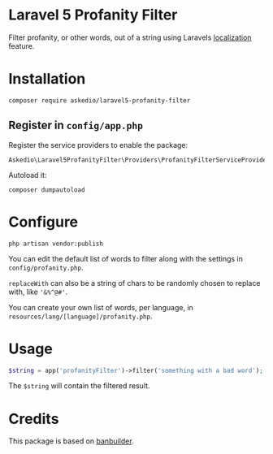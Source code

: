# Laravel 5 Profanity Filter
Filter profanity, or other words, out of a string using Laravels [localization](https://laravel.com/docs/5.3/localization) feature.

# Installation
```
composer require askedio/laravel5-profanity-filter
```
## Register in `config/app.php`
Register the service providers to enable the package:
```
Askedio\Laravel5ProfanityFilter\Providers\ProfanityFilterServiceProvider::class,
```

Autoload it:
```
composer dumpautoload
```

# Configure
```
php artisan vendor:publish
```

You can edit the default list of words to filter along with the settings in `config/profanity.php`.

`replaceWith` can also be a string of chars to be randomly chosen to replace with, like `'&%^@#'`.

You can create your own list of words, per language, in `resources/lang/[language]/profanity.php`.

# Usage
```php
$string = app('profanityFilter')->filter('something with a bad word');
```
The `$string` will contain the filtered result.

# Credits
This package is based on [banbuilder](https://github.com/snipe/banbuilder).